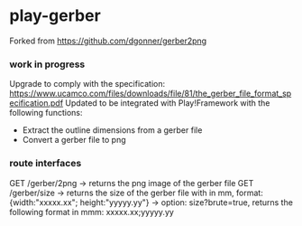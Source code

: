 # play-gerber

Forked from https://github.com/dgonner/gerber2png
### work in progress
Upgrade to comply with the specification: https://www.ucamco.com/files/downloads/file/81/the_gerber_file_format_specification.pdf Updated to be integrated with Play!Framework with the following functions:
- Extract the outline dimensions from a gerber file
- Convert a gerber file to png

### route interfaces
GET /gerber/2png    -> returns the png image of the gerber file
GET /gerber/size    -> returns the size of the gerber file with in mm, format: {width:"xxxxx.xx"; height:"yyyyy.yy"}
                    -> option: size?brute=true, returns the following format in mmm: xxxxx.xx;yyyyy.yy

